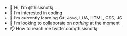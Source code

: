 - 👋 Hi, I’m @thisisnotkj
- 👀 I’m interested in coding
- 🌱 I’m currently learning C#, Java, LUA, HTML, CSS, JS
- 💞️ I’m looking to collaborate on *nothing* at the moment
- 📫 How to reach me twitter.com/thisisnotkj

<!---
thisisnotkj/thisisnotkj is a ✨ special ✨ repository because its `README.md` (this file) appears on your GitHub profile.
You can click the Preview link to take a look at your changes.
--->
